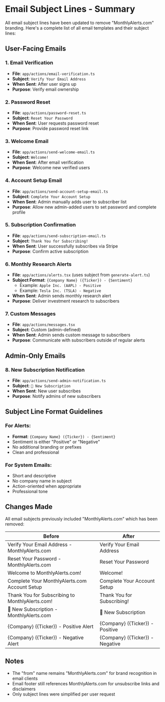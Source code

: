 # Email Subject Lines - Summary

All email subject lines have been updated to remove "MonthlyAlerts.com" branding. Here's a complete list of all email templates and their subject lines:

## User-Facing Emails

### 1. Email Verification
- **File**: `app/actions/email-verification.ts`
- **Subject**: `Verify Your Email Address`
- **When Sent**: After user signs up
- **Purpose**: Verify email ownership

### 2. Password Reset
- **File**: `app/actions/password-reset.ts`
- **Subject**: `Reset Your Password`
- **When Sent**: User requests password reset
- **Purpose**: Provide password reset link

### 3. Welcome Email
- **File**: `app/actions/send-welcome-email.ts`
- **Subject**: `Welcome!`
- **When Sent**: After email verification
- **Purpose**: Welcome new verified users

### 4. Account Setup Email
- **File**: `app/actions/send-account-setup-email.ts`
- **Subject**: `Complete Your Account Setup`
- **When Sent**: Admin manually adds user to subscriber list
- **Purpose**: Allow new admin-added users to set password and complete profile

### 5. Subscription Confirmation
- **File**: `app/actions/send-subscription-email.ts`
- **Subject**: `Thank You for Subscribing!`
- **When Sent**: User successfully subscribes via Stripe
- **Purpose**: Confirm active subscription

### 6. Monthly Research Alerts
- **File**: `app/actions/alerts.tsx` (uses subject from `generate-alert.ts`)
- **Subject Format**: `{Company Name} ({Ticker}) - {Sentiment}`
  - Example: `Apple Inc. (AAPL) - Positive`
  - Example: `Tesla Inc. (TSLA) - Negative`
- **When Sent**: Admin sends monthly research alert
- **Purpose**: Deliver investment research to subscribers

### 7. Custom Messages
- **File**: `app/actions/messages.tsx`
- **Subject**: Custom (admin-defined)
- **When Sent**: Admin sends custom message to subscribers
- **Purpose**: Communicate with subscribers outside of regular alerts

## Admin-Only Emails

### 8. New Subscription Notification
- **File**: `app/actions/send-admin-notification.ts`
- **Subject**: `🎉 New Subscription`
- **When Sent**: New user subscribes
- **Purpose**: Notify admins of new subscribers

## Subject Line Format Guidelines

### For Alerts:
- **Format**: `{Company Name} ({Ticker}) - {Sentiment}`
- Sentiment is either "Positive" or "Negative"
- No additional branding or prefixes
- Clean and professional

### For System Emails:
- Short and descriptive
- No company name in subject
- Action-oriented when appropriate
- Professional tone

## Changes Made

All email subjects previously included "MonthlyAlerts.com" which has been removed:

| Before | After |
|--------|-------|
| Verify Your Email Address - MonthlyAlerts.com | Verify Your Email Address |
| Reset Your Password - MonthlyAlerts.com | Reset Your Password |
| Welcome to MonthlyAlerts.com! | Welcome! |
| Complete Your MonthlyAlerts.com Account Setup | Complete Your Account Setup |
| Thank You for Subscribing to MonthlyAlerts.com! | Thank You for Subscribing! |
| 🎉 New Subscription - MonthlyAlerts.com | 🎉 New Subscription |
| {Company} ({Ticker}) - Positive Alert | {Company} ({Ticker}) - Positive |
| {Company} ({Ticker}) - Negative Alert | {Company} ({Ticker}) - Negative |

## Notes

- The "from" name remains "MonthlyAlerts.com" for brand recognition in email clients
- Email footer still references MonthlyAlerts.com for unsubscribe links and disclaimers
- Only subject lines were simplified per user request

